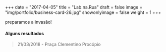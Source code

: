 +++
date = "2017-04-05"
title = "Lab.na.Rua"
draft = false
image = "img/portfolio/business-card-26.jpg"
showonlyimage = false
weight = 1
+++

preparamos a invasão!
<!--more-->



#### Alguns resultados
> 21/03/2018 - Praça Clementino Procópio
